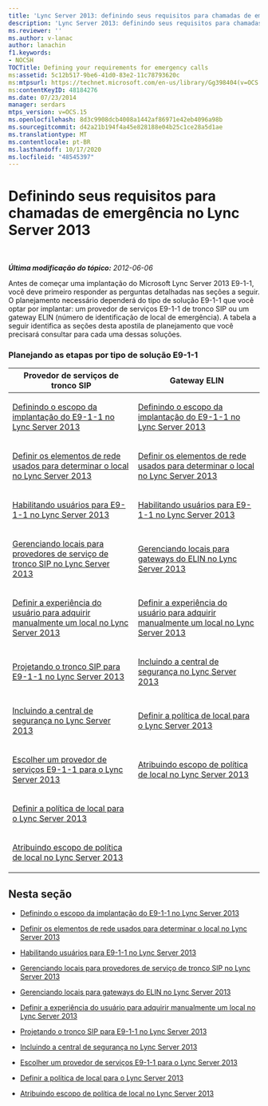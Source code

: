 ```yaml
---
title: 'Lync Server 2013: definindo seus requisitos para chamadas de emergência'
description: 'Lync Server 2013: definindo seus requisitos para chamadas de emergência.'
ms.reviewer: ''
ms.author: v-lanac
author: lanachin
f1.keywords:
- NOCSH
TOCTitle: Defining your requirements for emergency calls
ms:assetid: 5c12b517-9be6-41d0-83e2-11c78793620c
ms:mtpsurl: https://technet.microsoft.com/en-us/library/Gg398404(v=OCS.15)
ms:contentKeyID: 48184276
ms.date: 07/23/2014
manager: serdars
mtps_version: v=OCS.15
ms.openlocfilehash: 8d3c9908dcb4008a1442af86971e42eb4096a98b
ms.sourcegitcommit: d42a21b194f4a45e828188e04b25c1ce28a5d1ae
ms.translationtype: MT
ms.contentlocale: pt-BR
ms.lasthandoff: 10/17/2020
ms.locfileid: "48545397"
---
```

# <a name="defining-your-requirements-for-emergency-calls-in-lync-server-2013"></a>Definindo seus requisitos para chamadas de emergência no Lync Server 2013

<div data-xmlns="http://www.w3.org/1999/xhtml">

<div class="topic" data-xmlns="http://www.w3.org/1999/xhtml" data-msxsl="urn:schemas-microsoft-com:xslt" data-cs="https://msdn.microsoft.com/">

<div data-asp="https://msdn2.microsoft.com/asp">



</div>

<div id="mainSection">

<div id="mainBody">

<span> </span>

_**Última modificação do tópico:** 2012-06-06_

Antes de começar uma implantação do Microsoft Lync Server 2013 E9-1-1, você deve primeiro responder as perguntas detalhadas nas seções a seguir. O planejamento necessário dependerá do tipo de solução E9-1-1 que você optar por implantar: um provedor de serviços E9-1-1 de tronco SIP ou um gateway ELIN (número de identificação de local de emergência). A tabela a seguir identifica as seções desta apostila de planejamento que você precisará consultar para cada uma dessas soluções.

### <a name="planning-steps-by-type-of-e9-1-1-solution"></a>Planejando as etapas por tipo de solução E9-1-1

<table>
<colgroup>
<col style="width: 50%" />
<col style="width: 50%" />
</colgroup>
<thead>
<tr class="header">
<th>Provedor de serviços de tronco SIP</th>
<th>Gateway ELIN</th>
</tr>
</thead>
<tbody>
<tr class="odd">
<td><p><a href="lync-server-2013-defining-the-scope-of-the-e9-1-1-deployment.md">Definindo o escopo da implantação do E9-1-1 no Lync Server 2013</a></p></td>
<td><p><a href="lync-server-2013-defining-the-scope-of-the-e9-1-1-deployment.md">Definindo o escopo da implantação do E9-1-1 no Lync Server 2013</a></p></td>
</tr>
<tr class="even">
<td><p><a href="lync-server-2013-defining-the-network-elements-used-to-determine-location.md">Definir os elementos de rede usados para determinar o local no Lync Server 2013</a></p></td>
<td><p><a href="lync-server-2013-defining-the-network-elements-used-to-determine-location.md">Definir os elementos de rede usados para determinar o local no Lync Server 2013</a></p></td>
</tr>
<tr class="odd">
<td><p><a href="lync-server-2013-enabling-users-for-e9-1-1.md">Habilitando usuários para E9-1-1 no Lync Server 2013</a></p></td>
<td><p><a href="lync-server-2013-enabling-users-for-e9-1-1.md">Habilitando usuários para E9-1-1 no Lync Server 2013</a></p></td>
</tr>
<tr class="even">
<td><p><a href="lync-server-2013-managing-locations-for-sip-trunk-service-providers.md">Gerenciando locais para provedores de serviço de tronco SIP no Lync Server 2013</a></p></td>
<td><p><a href="lync-server-2013-managing-locations-for-elin-gateways.md">Gerenciando locais para gateways do ELIN no Lync Server 2013</a></p></td>
</tr>
<tr class="odd">
<td><p><a href="lync-server-2013-defining-the-user-experience-for-manually-acquiring-a-location.md">Definir a experiência do usuário para adquirir manualmente um local no Lync Server 2013</a></p></td>
<td><p><a href="lync-server-2013-defining-the-user-experience-for-manually-acquiring-a-location.md">Definir a experiência do usuário para adquirir manualmente um local no Lync Server 2013</a></p></td>
</tr>
<tr class="even">
<td><p><a href="lync-server-2013-designing-the-sip-trunk-for-e9-1-1.md">Projetando o tronco SIP para E9-1-1 no Lync Server 2013</a></p></td>
<td><p><a href="lync-server-2013-including-the-security-desk.md">Incluindo a central de segurança no Lync Server 2013</a></p></td>
</tr>
<tr class="odd">
<td><p><a href="lync-server-2013-including-the-security-desk.md">Incluindo a central de segurança no Lync Server 2013</a></p></td>
<td><p><a href="lync-server-2013-defining-the-location-policy.md">Definir a política de local para o Lync Server 2013</a></p></td>
</tr>
<tr class="even">
<td><p><a href="lync-server-2013-choosing-an-e9-1-1-service-provider.md">Escolher um provedor de serviços E9-1-1 para o Lync Server 2013</a></p></td>
<td><p><a href="lync-server-2013-assigning-location-policy-scope.md">Atribuindo escopo de política de local no Lync Server 2013</a></p></td>
</tr>
<tr class="odd">
<td><p><a href="lync-server-2013-defining-the-location-policy.md">Definir a política de local para o Lync Server 2013</a></p></td>
<td></td>
</tr>
<tr class="even">
<td><p><a href="lync-server-2013-assigning-location-policy-scope.md">Atribuindo escopo de política de local no Lync Server 2013</a></p></td>
<td></td>
</tr>
</tbody>
</table>


<div>

## <a name="in-this-section"></a>Nesta seção

  - [Definindo o escopo da implantação do E9-1-1 no Lync Server 2013](lync-server-2013-defining-the-scope-of-the-e9-1-1-deployment.md)

  - [Definir os elementos de rede usados para determinar o local no Lync Server 2013](lync-server-2013-defining-the-network-elements-used-to-determine-location.md)

  - [Habilitando usuários para E9-1-1 no Lync Server 2013](lync-server-2013-enabling-users-for-e9-1-1.md)

  - [Gerenciando locais para provedores de serviço de tronco SIP no Lync Server 2013](lync-server-2013-managing-locations-for-sip-trunk-service-providers.md)

  - [Gerenciando locais para gateways do ELIN no Lync Server 2013](lync-server-2013-managing-locations-for-elin-gateways.md)

  - [Definir a experiência do usuário para adquirir manualmente um local no Lync Server 2013](lync-server-2013-defining-the-user-experience-for-manually-acquiring-a-location.md)

  - [Projetando o tronco SIP para E9-1-1 no Lync Server 2013](lync-server-2013-designing-the-sip-trunk-for-e9-1-1.md)

  - [Incluindo a central de segurança no Lync Server 2013](lync-server-2013-including-the-security-desk.md)

  - [Escolher um provedor de serviços E9-1-1 para o Lync Server 2013](lync-server-2013-choosing-an-e9-1-1-service-provider.md)

  - [Definir a política de local para o Lync Server 2013](lync-server-2013-defining-the-location-policy.md)

  - [Atribuindo escopo de política de local no Lync Server 2013](lync-server-2013-assigning-location-policy-scope.md)

</div>

</div>

<span> </span>

</div>

</div>

</div>

